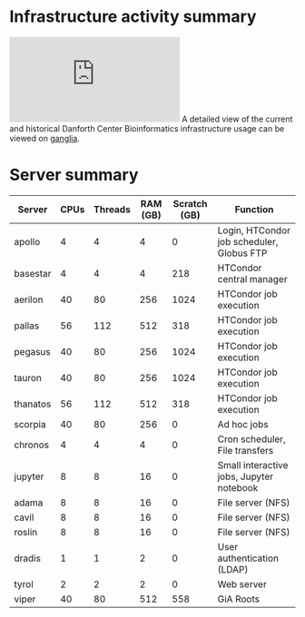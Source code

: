 # Infrastructure activity summary

![cluster load average](http://bioinformatics.danforthcenter.org/ganglia/stacked.php?m=load_one&c=Bioinformatics&r=hour&st=1460067771&host_regex=)
A detailed view of the current and historical Danforth Center Bioinformatics infrastructure usage can be viewed on [ganglia](http://bioinformatics.danforthcenter.org/ganglia/?c=Bioinformatics).

# Server summary

| Server   | CPUs | Threads | RAM (GB) | Scratch (GB) | Function                                  |
| -------- | ---- | ------- | -------- | ------------ | ----------------------------------------- |
| apollo   | 4    | 4       | 4        | 0            | Login, HTCondor job scheduler, Globus FTP |
| basestar | 4    | 4       | 4        | 218          | HTCondor central manager                  |
| aerilon  | 40   | 80      | 256      | 1024         | HTCondor job execution                    |
| pallas   | 56   | 112     | 512      | 318          | HTCondor job execution                    |
| pegasus  | 40   | 80      | 256      | 1024         | HTCondor job execution                    |
| tauron   | 40   | 80      | 256      | 1024         | HTCondor job execution                    |
| thanatos | 56   | 112     | 512      | 318          | HTCondor job execution                    |
| scorpia  | 40   | 80      | 256      | 0            | Ad hoc jobs                               |
| chronos  | 4    | 4       | 4        | 0            | Cron scheduler, File transfers            |
| jupyter  | 8    | 8       | 16       | 0            | Small interactive jobs, Jupyter notebook  |
| adama    | 8    | 8       | 16       | 0            | File server (NFS)                         |
| cavil    | 8    | 8       | 16       | 0            | File server (NFS)                         |
| roslin   | 8    | 8       | 16       | 0            | File server (NFS)                         |
| dradis   | 1    | 1       | 2        | 0            | User authentication (LDAP)                |
| tyrol    | 2    | 2       | 2        | 0            | Web server                                |
| viper    | 40   | 80      | 512      | 558          | GiA Roots                                 |
